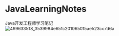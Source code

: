 # JavaLearningNotes
Java开发工程师学习笔记
![499633518_3539984e651c201065015ae523cc7d6a](https://raw.githubusercontent.com/mrsenmu/JavaLearningNotes@main/assets/202112201630135.jpg)
